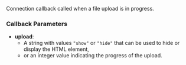 Connection callback called when a file upload is in progress.

### Callback Parameters
- **upload**: 
  - A string with values `"show"` or `"hide"` that can be used to hide or display the HTML element, 
  - or an integer value indicating the progress of the upload.